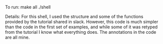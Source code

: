 To run:
make all
./shell

Details:
For this shell, I used the structure and some of the functions provided by the tutorial shared in slack.
However, this code is much simpler than the code in the first set of examples, and while some of it was retyped from the tutorial I know what everything does. The annotations in the code are all mine.
